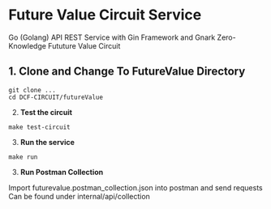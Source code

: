 # Future Value Circuit Service
Go (Golang) API REST Service with Gin Framework and Gnark Zero-Knowledge Fututure Value Circuit

## 1. Clone and Change To FutureValue Directory

```shell script
git clone ...
cd DCF-CIRCUIT/futureValue
```

2. **Test the circuit**

```shell script
make test-circuit
```

3. **Run the service**

```shell script
make run
```

3. **Run Postman Collection**

Import futurevalue.postman_collection.json into postman and send requests
Can be found under internal/api/collection
